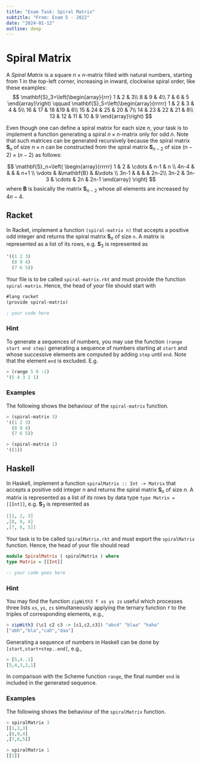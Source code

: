 ```yaml
---
title: "Exam Task: Spiral Matrix"
subtitle: "From: Exam 5 - 2022"
date: "2024-01-12"
outline: deep
---
```


# Spiral Matrix

A *Spiral Matrix* is a square $n\times n$-matrix filled with natural numbers, 
starting from $1$ in the top-left corner, increasing in inward, clockwise spiral order, like these examples:
$$
\mathbf{S}_3=\left(\begin{array}{rrr}
  1 & 2 & 3\\
  8 & 9 & 4\\
  7 & 6 & 5
\end{array}\right)
\qquad
\mathbf{S}_5=\left(\begin{array}{rrrrr}
  1 & 2 & 3 & 4 & 5\\
  16 & 17 & 18 &19 & 6\\
  15 & 24 & 25 & 20 & 7\\
  14 & 23 & 22 & 21 & 8\\
  13 & 12 & 11 & 10 & 9
\end{array}\right)
$$

Even though one can define a spiral matrix for each size $n$, your task is to implement a function generating
a spiral $n\times n$-matrix only for odd $n$. Note that such matrices can be generated recursively because 
the spiral matrix $\mathbf{S}_n$ of size $n\times n$ can be constructed from the spiral matrix $\mathbf{S}_{n-2}$
of size $(n-2)\times(n-2)$ as follows:

$$
\mathbf{S}_n=\left(
  \begin{array}{rrrrr}
    1 & 2 & \cdots & n-1 & n \\
    4n-4 &  &  &  & n+1 \\
    \vdots & &\mathbf{B} & &\vdots \\
    3n-1 &  &  &   & 2n-2\\
    3n-2 & 3n-3 & \cdots & 2n & 2n-1
  \end{array}
\right)  
$$
where $\mathbf{B}$ is basically the matrix $\mathbf{S}_{n-2}$ whose all elements are increased by $4n-4$.

## Racket

In Racket, implement a function `(spiral-matrix n)` that accepts a positive odd integer
and returns the spiral matrix $\mathbf{S}_n$ of size `n`. 
A matrix is represented as a list of its rows, e.g. $\mathbf{S}_3$ is represented as
```scheme
'((1 2 3)
  (8 9 4)
  (7 6 5))
```

Your file is to be called `spiral-matrix.rkt` and must provide the function `spiral-matrix`.
Hence, the head of your file should start with
```scheme
#lang racket
(provide spiral-matrix)

; your code here
```

### Hint
To generate a sequences of numbers, you may use the function `(range start end step)` generating
a sequence of numbers starting at `start` and whose successive elements are computed by adding 
`step` until `end`. Note that the element `end` is excluded. E.g. 
```scheme
> (range 5 0 -1)
'(5 4 3 2 1)
```

### Examples
The following shows the behaviour of the `spiral-matrix` function.

```scheme
> (spiral-matrix 3)
'((1 2 3)
  (8 9 4)
  (7 6 5))
```

```scheme
> (spiral-matrix 1)
'((1))
```


## Haskell

In Haskell, implement a function `spiralMatrix :: Int -> Matrix` that accepts a positive odd integer
$n$ and returns the spiral matrix $\mathbf{S}_n$ of size $n$. 
A matrix is represented as a list of its rows by data type 
`type Matrix = [[Int]]`, e.g. $\mathbf{S}_3$ is represented as
```scheme
[[1, 2, 3]
,[8, 9, 4]
,[7, 6, 5]]
```


Your task is to be called `SpiralMatrix.rkt` and must export the `spiralMatrix` 
function.
Hence, the head of your file should read

```haskell
module SpiralMatrix ( spiralMatrix ) where
type Matrix = [[Int]]

-- your code goes here
```

### Hint
You may find the function `zipWith3 f xs ys zs` useful which processes three lists 
`xs`, `ys`, `zs` simultaneously applying the ternary function `f` to 
the triples of corresponding elements, e.g.,
```haskell
> zipWith3 (\c1 c2 c3 -> [c1,c2,c3]) "abcd" "blaa" "haha"
["abh","bla","cah","daa"]  
```

Generating a sequence of numbers in Haskell can be done by `[start,start+step..end]`, e.g.,
```haskell
> [5,4..1]
[5,4,3,2,1]    
```
In comparison with the Scheme function `range`, the final number `end` is included
in the generated sequence.

### Examples
The following shows the behaviour of the `spiralMatrix` function.

```haskell
> spiralMatrix 3
[[1,2,3]
,[8,9,4]
,[7,6,5]]
```

```haskell
> spiralMatrix 1
[[1]]
```
